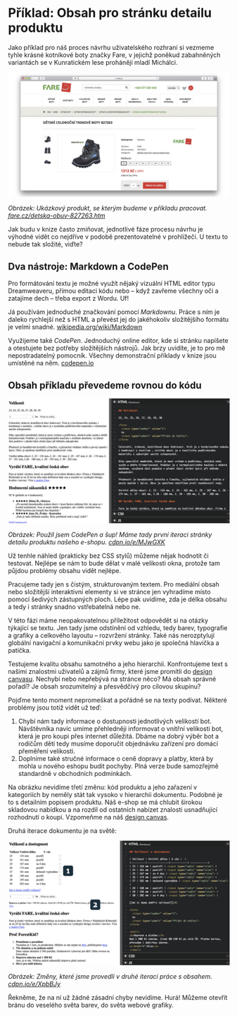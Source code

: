 # Příklad: Obsah pro stránku detailu produktu

Jako příklad pro náš proces návrhu uživatelského rozhraní si vezmeme tyhle krásné kotníkové boty značky Fare, v jejichž poněkud zabahněných variantách se v Kunratickém lese prohánějí mladí Michálci. 

![Boty Fare](dist/images/original/vdwd/priklad-boty.jpg)

*Obrázek: Ukázkový produkt, se kterým budeme v příkladu pracovat. [fare.cz/detska-obuv-827263.htm](https://www.fare.cz/detska-obuv-827263.htm)*

Jak budu v knize často zmiňovat, jednotlivé fáze procesu návrhu je výhodné vidět co nejdříve v podobě prezentovatelné v prohlížeči. U textu to nebude tak složité, viďte?

## Dva nástroje: Markdown a CodePen 

Pro formátování textu je možné využít nějaký vizuální HTML editor typu Dreamweaveru, přímou editaci kódu nebo – když zavřeme všechny oči a zatajíme dech – třeba export z Wordu. Uf! 

Já používám jednoduché značkování pomocí *Markdownu*. Práce s ním je daleko rychlejší než s HTML a převést jej do jakéhokoliv složitějšího formátu je velmi snadné. [wikipedia.org/wiki/Markdown](https://cs.wikipedia.org/wiki/Markdown)

Využijeme také *CodePen*. Jednoduchý online editor, kde si stránku napíšete a otestujete bez potřeby složitějších nástrojů. Jak brzy uvidíte, je to pro mě nepostradatelný pomocník. Všechny demonstrační příklady v knize jsou umístěné na něm. [codepen.io](http://codepen.io/)

## Obsah příkladu převedeme rovnou do kódu

![Obsah příkladu v Markdownu](dist/images/original/vdwd/priklad-markdown.jpg)

*Obrázek: Použil jsem CodePen a šup! Máme tady první iteraci stránky detailu produktu našeho e-shopu. [cdpn.io/e/MJwGXK](http://codepen.io/machal/pen/MJwGXK?editors=1000)*

Už tenhle náhled (prakticky bez CSS stylů) můžeme nějak hodnotit či testovat. Nejlépe se nám to bude dělat v malé velikosti okna, protože tam půjdou problémy obsahu vidět nejlépe.

Pracujeme tady jen s čistým, strukturovaným textem. Pro mediální obsah nebo složitější interaktivní elementy si ve stránce jen vyhradíme místo pomocí šedivých zástupných ploch. Lépe pak uvidíme, zda je délka obsahu a tedy i stránky snadno vstřebatelná nebo ne.

V této fázi máme neopakovatelnou příležitost odpovědět si na otázky týkající se textu. Jen tady jsme odstínění od vzhledu, tedy barev, typografie a grafiky a celkového layoutu – rozvržení stránky. Také nás nerozptylují globální navigační a komunikační prvky webu jako je společná hlavička a patička.  

Testujeme kvalitu obsahu samotného a jeho hierarchii. Konfrontujeme text s našimi znalostmi uživatelů a zájmů firmy, které jsme promítli do [design canvasu](design-canvas.md). Nechybí nebo nepřebývá na stránce něco? Má obsah správné pořadí? Je obsah srozumitelný a přesvědčivý pro cílovou skupinu? 

Pojďme tento moment nepromeškat a pořádně se na texty podívat. Některé problémy jsou totiž vidět už teď:

1. Chybí nám tady informace o dostupnosti jednotlivých velikostí bot. Návštěvníka navíc umíme přehledněji informovat o vnitřní velikosti bot, která je pro koupi přes internet důležitá. Dbáme na dobrý výběr bot a rodičům dětí tedy musíme doporučit objednávku zařízení pro domácí přeměření velikosti.
2. Doplníme také stručné informace o ceně dopravy a platby, která by mohla u nového eshopu budit pochyby. Plná verze bude samozřejmě standardně v obchodních podmínkách.

Na obrázku nevidíme třetí změnu: kód produktu a jeho zařazení v kategoriích by neměly stát tak vysoko v hierarchii dokumentu. Podobné je to s detailním popisem produktu. Náš e-shop se má chlubit širokou skladovou nabídkou a na rozdíl od ostatních nabízet znalosti usnadňující rozhodnutí o koupi. Vzpomeňme na náš [design canvas](priklad-ux-canvas.md). 

Druhá iterace dokumentu je na světě:

![Druhá iterace obsahu příkladu v Markdownu](dist/images/original/vdwd/priklad-markdown-2.jpg)

*Obrázek: Změny, které jsme provedli v druhé iteraci práce s obsahem. [cdpn.io/e/XpbBJy](http://codepen.io/machal/pen/XpbBJy?editors=1000)*

Řekněme, že na ní už žádné zásadní chyby nevidíme. Hurá! Můžeme otevřít bránu do veselého světa barev, do světa webové grafiky.

